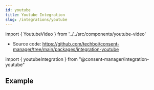 ```yaml
---
id: youtube
title: Youtube Integration
slug: /integrations/youtube
---
```


import { YoutubeVideo } from '../../src/components/youtube-video'

- Source code: https://github.com/techboi/consent-manager/tree/main/packages/integration-youtube

import { youtubeIntegration } from "@consent-manager/integration-youtube"

<IntegrationProfile integration={youtubeIntegration({})} />

## Example

<YoutubeVideo id="WhWc3b3KhnY" />
